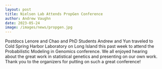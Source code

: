 ```yaml
---
layout: post
title: Nielsen Lab Attends PropGen Conference
author: Andrew Vaughn
date: 2023-05-24
image: /images/news/propgen.jpg
---
```


Postdocs Lenore and Chao and PhD Students Andrew and Yun traveled to Cold Spring Harbor Laboratory on Long Island this past week to attend the Probabilistic Modeling in Genomics conference. We all enjoyed hearing about the great work in statistical genetics and presenting on our own work. Thank you to the organizers for putting on such a great conference!